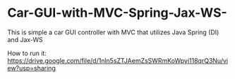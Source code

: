 # Car-GUI-with-MVC-Spring-Jax-WS-
This is simple a car GUI controller with MVC that utilizes Java Spring (DI) and Jax-WS

How to run it: https://drive.google.com/file/d/1nln5sZTJAemZsSWRmKoWpyi118qrQ3Nu/view?usp=sharing
